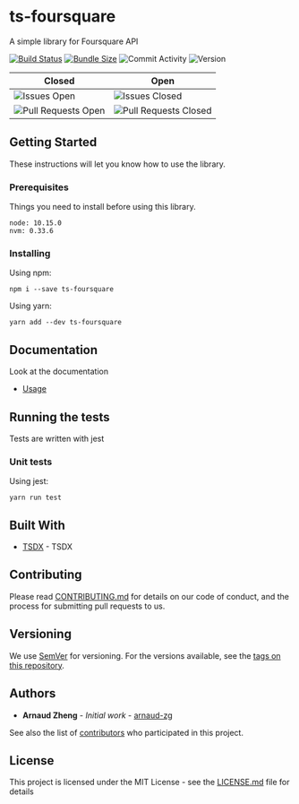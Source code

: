 # ts-foursquare

A simple library for Foursquare API

[![Build Status](https://travis-ci.org/arnaud-zg/ts-foursquare.svg?branch=develop)](https://travis-ci.org/arnaud-zg/ts-foursquare)
[![Bundle Size](https://badgen.net/bundlephobia/min/ts-foursquare)](https://bundlephobia.com/result?p=ts-foursquare)
![Commit Activity](https://img.shields.io/github/commit-activity/m/arnaud-zg/ts-foursquare)
![Version](https://img.shields.io/npm/v/ts-foursquare)

| Closed | Open |
|-|-|
| ![Issues Open](https://img.shields.io/github/issues-closed/arnaud-zg/ts-foursquare) | ![Issues Closed](https://img.shields.io/github/issues/arnaud-zg/ts-foursquare) |
| ![Pull Requests Open](https://img.shields.io/github/issues-pr-closed/arnaud-zg/ts-foursquare) | ![Pull Requests Closed](https://img.shields.io/github/issues-pr/arnaud-zg/ts-foursquare) |

## Getting Started

These instructions will let you know how to use the library.

### Prerequisites

Things you need to install before using this library.

```shell
node: 10.15.0
nvm: 0.33.6
```

### Installing

Using npm:

```shell
npm i --save ts-foursquare
```

Using yarn:

```shell
yarn add --dev ts-foursquare
```

## Documentation

Look at the documentation

* [Usage](./doc/usage.md)

## Running the tests

Tests are written with jest

### Unit tests

Using jest:

```shell
yarn run test
```

## Built With

* [TSDX](https://github.com/palmerhq/tsdx) - TSDX

## Contributing

Please read [CONTRIBUTING.md](https://gist.github.com/PurpleBooth/b24679402957c63ec426) for details on our code of conduct, and the process for submitting pull requests to us.

## Versioning

We use [SemVer](http://semver.org/) for versioning. For the versions available, see the [tags on this repository](https://github.com/arnaud-zg/ts-foursquare/tags).

## Authors

* **Arnaud Zheng** - *Initial work* - [arnaud-zg](https://github.com/arnaud-zg)

See also the list of [contributors](https://github.com/arnaud-zg/ts-foursquare/graphs/contributors) who participated in this project.

## License

This project is licensed under the MIT License - see the [LICENSE.md](LICENSE.md) file for details
